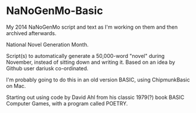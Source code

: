 NaNoGenMo-Basic
===============

My 2014 NaNoGenMo script and text as I'm working on them and then archived afterwards.

National Novel Generation Month.

Script(s) to automatically generate a 50,000-word "novel" during November, instead of sitting down and writing it. Based on an idea by Github user dariusk co-ordinated.

I'm probably going to do this in an old version BASIC, using ChipmunkBasic on Mac.

Starting out using code by David Ahl from his classic 1979(?) book BASIC Computer Games, with a program called POETRY.
